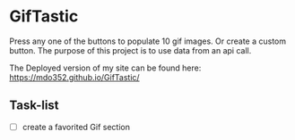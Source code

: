 # GifTastic
Press any one of the buttons to populate 10 gif images. Or create a custom button. The purpose of this project is to use data from an api call.

The Deployed version of my site can be found here: https://mdo352.github.io/GifTastic/

## Task-list
- [ ] create a favorited Gif section
